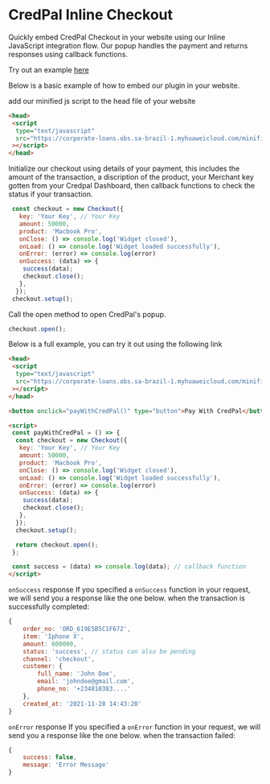 # CredPal Inline Checkout

Quickly embed CredPal Checkout in your website using our Inline JavaScript integration flow. Our popup handles the payment and returns responses using callback functions. 

Try out an example [here](https://crednet.github.io/credpal-checkout-inline/)


Below is a basic example of how to embed our plugin in your website.

add our minified js script to the head file of your website
```html
<head>
 <script
  type="text/javascript"
  src="https://corporate-loans.obs.sa-brazil-1.myhuaweicloud.com/minifiedJS/index.js"
 ></script>
</head>
```

Initialize our checkout using details of your payment, this includes the amount of the transaction, a discription of the product, your Merchant key gotten from your Credpal Dashboard, then callback functions to check the status if your transaction.

```javascript
 const checkout = new Checkout({
   key: 'Your Key', // Your Key
   amount: 50000,
   product: 'Macbook Pro',
   onClose: () => console.log('Widget closed'),
   onLoad: () => console.log('Widget loaded successfully'),
   onError: (error) => console.log(error)
   onSuccess: (data) => {
    success(data);
    checkout.close();
   },
  });
 checkout.setup();
  ```

Call the open method to open CredPal's popup.
```javascript
checkout.open();
```


Below is a full example, you can try it out using the following link


```html
<head>
 <script
  type="text/javascript"
  src="https://corporate-loans.obs.sa-brazil-1.myhuaweicloud.com/minifiedJS/index.js"
 ></script>
</head>

<button onclick="payWithCredPal()" type="button">Pay With CredPal</button>

<script>
 const payWithCredPal = () => {
  const checkout = new Checkout({
   key: 'Your Key', // Your Key
   amount: 50000,
   product: 'Macbook Pro',
   onClose: () => console.log('Widget closed'),
   onLoad: () => console.log('Widget loaded successfully'),
   onError: (error) => console.log(error)
   onSuccess: (data) => {
    success(data);
    checkout.close();
   },
  });
  checkout.setup();

  return checkout.open();
 };

 const success = (data) => console.log(data); // callback function
</script>
```

`onSuccess` response
If you specified a `onSuccess` function in your request, we will send you a response like the one below. when the transaction is successfully completed:

```javascript
{
    order_no: 'ORD_619E5B5C1F672',
    item: 'Iphone X',
    amount: 600000,
    status: 'success', // status can also be pending
    channel: 'checkout',
    customer: {
        full_name: 'John Doe',
        email: 'johndoe@gmail.com',
        phone_no: '+234810383....'
    },
    created_at: '2021-11-28 14:43:20'
}
```

`onError` response
If you specified a `onError` function in your request, we will send you a response like the one below. when the transaction failed:

```javascript
{
    success: false,
    message: 'Error Message'
}
```
